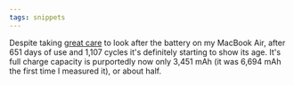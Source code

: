 ```yaml
---
tags: snippets
---
```


Despite taking [great care](http://www.apple.com/batteries/notebooks.html) to look after the battery on my MacBook Air, after 651 days of use and 1,107 cycles it's definitely starting to show its age. It's full charge capacity is purportedly now only 3,451 mAh (it was 6,694 mAh the first time I measured it), or about half.
